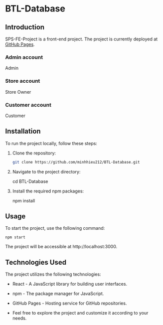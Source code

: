 # BTL-Database

## Introduction

SPS-FE-Project is a front-end project. The project is currently deployed at [GitHub Pages](https://minhhieu212.github.io/BTL-Database/).

### Admin account

Admin

### Store account

Store Owner

### Customer account

Customer

## Installation

To run the project locally, follow these steps:

1. Clone the repository:

   ```bash
   git clone https://github.com/minhhieu212/BTL-Database.git

   ```

2. Navigate to the project directory:

   cd BTL-Database

3. Install the required npm packages:

   npm install

## Usage

To start the project, use the following command:

    npm start

The project will be accessible at http://localhost:3000.

## Technologies Used

The project utilizes the following technologies:

- React - A JavaScript library for building user interfaces.

- npm - The package manager for JavaScript.

- GitHub Pages - Hosting service for GitHub repositories.

- Feel free to explore the project and customize it according to your needs.
